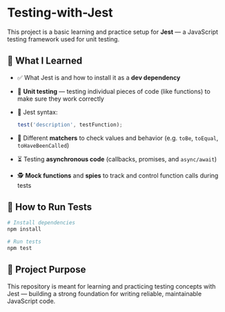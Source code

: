 # Testing-with-Jest

This project is a basic learning and practice setup for **Jest** — a JavaScript testing framework used for unit testing.

## 📌 What I Learned

* ✅ What Jest is and how to install it as a **dev dependency**
* 🧪 **Unit testing** — testing individual pieces of code (like functions) to make sure they work correctly
* 🧠 Jest syntax:

  ```javascript
  test('description', testFunction);
  ```
* 🧮 Different **matchers** to check values and behavior (e.g. `toBe`, `toEqual`, `toHaveBeenCalled`)
* ⏳ Testing **asynchronous code** (callbacks, promises, and `async/await`)
* 🕵️ **Mock functions** and **spies** to track and control function calls during tests

## 🚀 How to Run Tests

```bash
# Install dependencies
npm install

# Run tests
npm test
```

## 📁 Project Purpose

This repository is meant for learning and practicing testing concepts with Jest — building a strong foundation for writing reliable, maintainable JavaScript code.